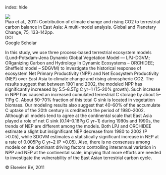 index: hide

<div class="Citation">
    <div class="Citation-thumb CitationThumb-linked"  data-href="https://doi.org/10.1016/j.gloplacha.2010.10.014">
      <img src="https://static.claimspace.cloud/climate-study-static/refs/thumbs/6/Piao_et_al_2011-thumb.png" />
    </div>

  <div class="Citation-body">
    <div class="Citation-text">Piao et al., 2011: Contribution of climate change and rising CO2 to terrestrial carbon balance in East Asia: A multi-model analysis. <span class="Article-journal">Global and Planetary Change, </span><span class="Article-volume">75, </span>133-142pp.</div>
    <div class="Citation-links">
      <div class="CitationLink" data-href="https://doi.org/10.1016/j.gloplacha.2010.10.014">
        <div class="CitationLink-icon CitationLink-Doi"></div>
        <div class="CitationLink-text">DOI</div>
      </div>
      <div class="CitationLink" data-href="https://scholar.google.com/scholar?q=10.1016/j.gloplacha.2010.10.014">
        <div class="CitationLink-icon CitationLink-Scholar"></div>
        <div class="CitationLink-text">Google Scholar</div>
      </div>
    </div>
  </div>
</div>

In this study, we use three process-based terrestrial ecosystem models (Lund-Potsdam-Jena Dynamic Global Vegetation Model — LPJ-DGVM; ORganizing Carbon and Hydrology In Dynamic Ecosystems – ORCHIDEE; Sheffield model – SDGVM) to investigate the historical response of ecosystem Net Primary Productivity (NPP) and Net Ecosystem Productivity (NEP) over East Asia to climate change and rising atmospheric CO2. The results suggest that between 1901 and 2002, the modeled NPP has significantly increased by 5.5–8.5Tg C yr−1 (15–20% growth). Such increase in NPP has caused an increased cumulated terrestrial C storage by about 5–11Pg C. About 50–70% fraction of this total C sink is located in vegetation biomass. Our modeling results also suggest that 40–60% of the accumulate C uptake of the 20th century is credited to the period of 1980–2002. Although all models tend to agree at the continental scale that East Asia played a role of net C sink (0.14–0.18Pg C yr−1) during 1980s and 1990s, the trends of NEP are different among the models. Both LPJ and ORCHIDEE estimate a slight but insignificant NEP decrease from 1980 to 2002 (P                      >0.05), while SDGVM estimates a statistically significant increase in NEP at a rate of 0.005Pg C yr−2 (P                      <0.05). Also, there is no consensus among models on the dominant driving factors controlling interannual variation in NPP and NEP at the continental scale, implying that more efforts are needed to investigate the vulnerability of the East Asian terrestrial carbon cycle.

<div class="Citation-copy">
&copy; Elsevier BV, 2011
</div>